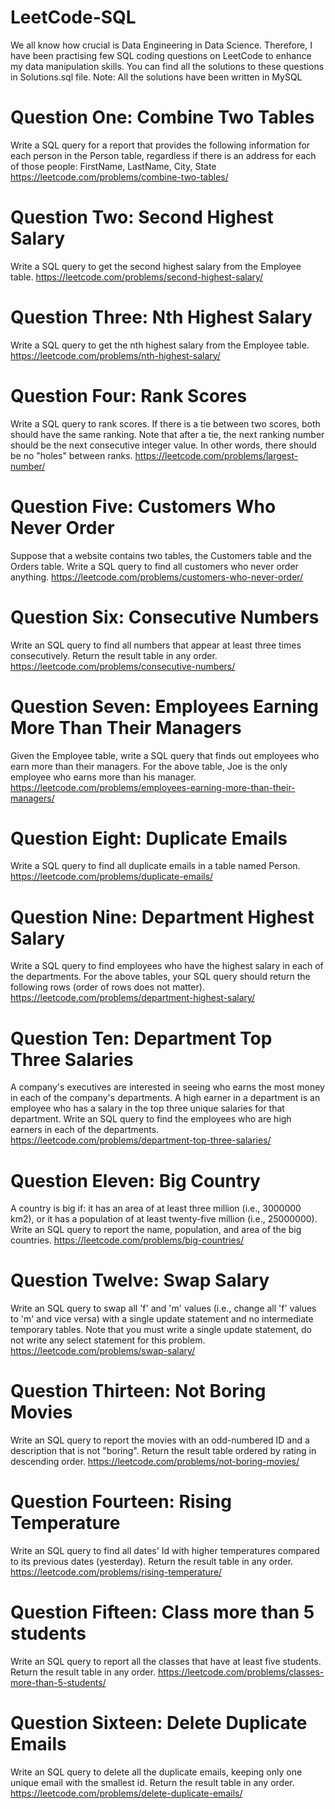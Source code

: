# LeetCode-SQL
We all know how crucial is Data Engineering in Data Science. Therefore, I have been practising few SQL coding questions on LeetCode to enhance my data manipulation skills. You can find all the solutions to these questions in Solutions.sql file.
Note: All the solutions have been written in MySQL

# Question One: Combine Two Tables
Write a SQL query for a report that provides the following information for each person in the Person table, regardless if there is an address for each of those people:
FirstName, LastName, City, State
https://leetcode.com/problems/combine-two-tables/


# Question Two: Second Highest Salary
Write a SQL query to get the second highest salary from the Employee table.
https://leetcode.com/problems/second-highest-salary/


# Question Three: Nth Highest Salary
Write a SQL query to get the nth highest salary from the Employee table.
https://leetcode.com/problems/nth-highest-salary/


# Question Four: Rank Scores
Write a SQL query to rank scores. If there is a tie between two scores, both should have the same ranking. Note that after a tie, the next ranking number should be the next consecutive integer value. In other words, there should be no "holes" between ranks.
https://leetcode.com/problems/largest-number/


# Question Five: Customers Who Never Order
Suppose that a website contains two tables, the Customers table and the Orders table. Write a SQL query to find all customers who never order anything.
https://leetcode.com/problems/customers-who-never-order/


# Question Six: Consecutive Numbers
Write an SQL query to find all numbers that appear at least three times consecutively.
Return the result table in any order.
https://leetcode.com/problems/consecutive-numbers/


# Question Seven: Employees Earning More Than Their Managers
Given the Employee table, write a SQL query that finds out employees who earn more than their managers. For the above table, Joe is the only employee who earns more than his manager.
https://leetcode.com/problems/employees-earning-more-than-their-managers/


# Question Eight: Duplicate Emails
Write a SQL query to find all duplicate emails in a table named Person.
https://leetcode.com/problems/duplicate-emails/


# Question Nine: Department Highest Salary
Write a SQL query to find employees who have the highest salary in each of the departments. For the above tables, your SQL query should return the following rows (order of rows does not matter).
https://leetcode.com/problems/department-highest-salary/


# Question Ten: Department Top Three Salaries
A company's executives are interested in seeing who earns the most money in each of the company's departments. A high earner in a department is an employee who has a salary in the top three unique salaries for that department.
Write an SQL query to find the employees who are high earners in each of the departments.
https://leetcode.com/problems/department-top-three-salaries/


# Question Eleven: Big Country 
A country is big if:
it has an area of at least three million (i.e., 3000000 km2), or
it has a population of at least twenty-five million (i.e., 25000000).
Write an SQL query to report the name, population, and area of the big countries.
https://leetcode.com/problems/big-countries/


# Question Twelve: Swap Salary
Write an SQL query to swap all 'f' and 'm' values (i.e., change all 'f' values to 'm' and vice versa) with a single update statement and no intermediate temporary tables.
Note that you must write a single update statement, do not write any select statement for this problem.
https://leetcode.com/problems/swap-salary/


# Question Thirteen: Not Boring Movies
Write an SQL query to report the movies with an odd-numbered ID and a description that is not "boring".
Return the result table ordered by rating in descending order.
https://leetcode.com/problems/not-boring-movies/


# Question Fourteen: Rising Temperature
Write an SQL query to find all dates' Id with higher temperatures compared to its previous dates (yesterday).
Return the result table in any order.
https://leetcode.com/problems/rising-temperature/


# Question Fifteen: Class more than 5 students
Write an SQL query to report all the classes that have at least five students.
Return the result table in any order.
https://leetcode.com/problems/classes-more-than-5-students/


# Question Sixteen: Delete Duplicate Emails
Write an SQL query to delete all the duplicate emails, keeping only one unique email with the smallest id.
Return the result table in any order.
https://leetcode.com/problems/delete-duplicate-emails/


